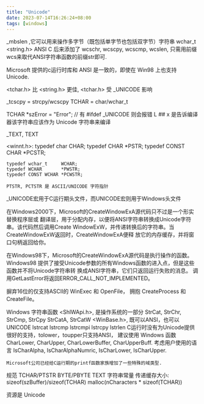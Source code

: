 ```yaml
---
title: "Unicode"
date: 2023-07-14T16:26:24+08:00
tags: [windows]
---
```



_mbslen ,它可以用来操作多字节（既包括单字节也包括双字节）字符串
wchar_t <string.h>
ANSI C 后来添加了 wcschr, wcscpy, wcscmp, wcslen,
只需用前缀wcs来取代ANSI字符串函数的前缀str即可.

Microsoft 提供的c运行时库和 ANSI 是一致的，即使在 Win98 上也支持 Unicode.

<tchar.h> 比 <string.h> 更佳, <tchar.h> 受 _UNICODE 影响

_tcscpy = strcpy/wcscpy
TCHAR = char/wchar_t

TCHAR *szError = "Error";  // 有 #ifdef _UNICODE 则会报错
L ## x 是告诉编译器该字符串应该作为 Unicode 字符串来编译

_TEXT, TEXT

<winnt.h>:
    typedef char        CHAR;
    typedef CHAR        *PSTR;
    typedef CONST CHAR  *PCSTR;

    typedef wchar_t     WCHAR;
    typedef WCHAR       *PWSTR;
    typedef CONST WCHAR *PCWSTR;

    PTSTR, PCTSTR 是 ASCII/UNICODE 字符指针

_UNICODE宏用于C运行期头文件，而UNICODE宏则用于Windows头文件


在Windows2000下，Microsoft的CreateWindowExA源代码只不过是一个形实替换程序层或
翻译层，用于分配内存，以便将ANSI字符串转换成Unicode字符串。该代码然后调用Create
WindowExW，并传递转换后的字符串。当CreateWindowExW返回时，CreateWindowExA便释
放它的内存缓存，并将窗口句柄返回给你。

在Windows98下，Microsoft的CreateWindowExA源代码是执行操作的函数。Windows98
提供了接受Unicode参数的所有Windows函数的进入点，但是这些函数并不将Unicode字符串转
换成ANSI字符串，它们只返回运行失败的消息。
调用GetLastError将返回ERROR_CALL_NOT_IMPLEMENTED。

摒弃16位的仅支持ASCII的 WinExec 和 OpenFile，
拥抱 CreateProcess 和 CreateFile。

Windows 字符串函数
    <ShlWApi.h>, 是操作系统的一部分
        StrCat, StrChr, StrCmp, StrCpy
        StrCatA, StrCatW
    <WinBase.h>, 既可以ANSI，也可以UNICODE
        lstrcat
        lstrcmp
        lstrcmpi
        lstrcpy
        lstrlen
    C运行时没有为Unicode提供很好的支持，tolower，toupper只支持ANSI，
    建议使用 Windows 函数 CharLower, CharUpper, CharLowerBuffer, CharUpperBuff.
    考虑用户使用的语言 IsCharAlpha, IsCharAlphaNumric, IsCharLower, IsCharUpper.

    Microsoft公司已经给C运行期的printf函数家族增加了一些特殊的域类型.

规范
    TCHAR/PTSTR
    BYTE/PBYTE
    TEXT 字符串常量
    传递缓存大小: sizeof(szBuffer)/sizeof(TCHAR)
    malloc(nCharacters * sizeof(TCHAR))

资源是 Unicode

